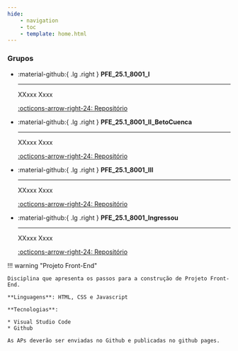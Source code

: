 ```yaml
---
hide:
    - navigation
    - toc
    - template: home.html
---
```


### Grupos

<div class="grid cards" markdown>

-   :material-github:{ .lg .right } __PFE_25.1_8001_I__

    ---

    XXxxx Xxxx

    [:octicons-arrow-right-24: Repositório](https://github.com/Projetos-de-Extensao/PFE_25.1_8001_I)

-   :material-github:{ .lg .right } __PFE_25.1_8001_II_BetoCuenca__

    ---

    XXxxx Xxxx

    [:octicons-arrow-right-24: Repositório](https://github.com/Projetos-de-Extensao/PFE_25.1_8001_II)

-   :material-github:{ .lg .right } __PFE_25.1_8001_III__

    ---

    XXxxx Xxxx

    [:octicons-arrow-right-24: Repositório](https://github.com/Projetos-de-Extensao/PFE_25.1_8001_III)

-   :material-github:{ .lg .right } __PFE_25.1_8001_Ingressou__

    ---

    XXxxx Xxxx

    [:octicons-arrow-right-24: Repositório](https://github.com/Projetos-de-Extensao/PFE_25.1_8001_IV)
</div>

!!! warning "Projeto Front-End"

    Disciplina que apresenta os passos para a construção de Projeto Front-End.

    **Linguagens**: HTML, CSS e Javascript

    **Tecnologias**:

    * Visual Studio Code
    * Github

    As APs deverão ser enviadas no Github e publicadas no github pages.





